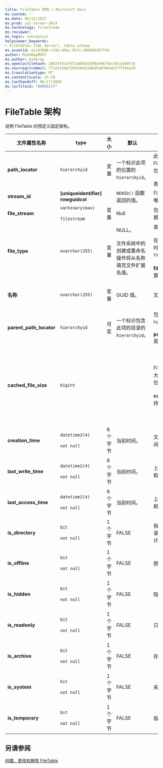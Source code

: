 ```yaml
---
title: FileTable 架构 | Microsoft Docs
ms.custom: ''
ms.date: 06/13/2017
ms.prod: sql-server-2014
ms.technology: filestream
ms.reviewer: ''
ms.topic: conceptual
helpviewer_keywords:
- FileTables [SQL Server], table schema
ms.assetid: e1cb3880-cfda-40ac-91fc-d08998287f44
author: MikeRayMSFT
ms.author: mikeray
ms.openlocfilehash: 2d624f5cbfd72a68541890e39674bc5bcad50716
ms.sourcegitcommit: f71e523da72019de81a8bd5a0394a62f7f76ea20
ms.translationtype: MT
ms.contentlocale: zh-CN
ms.lasthandoff: 06/17/2020
ms.locfileid: "84955177"
---
```

# <a name="filetable-schema"></a>FileTable 架构
  说明 FileTable 的预定义固定架构。  
  
|文件属性名称|type|大小|默认|说明|文件系统可访问性|  
|-------------------------|----------|----------|-------------|-----------------|-------------------------------|  
|**path_locator**|`hierarchyid`|变量|一个标识此项的位置的 `hierarchyid`。|此节点在分层 FileNamespace 中的位置。<br /><br /> 表的主键。|可通过设置 Windows 路径值来创建和修改。|  
|**stream_id**|**[uniqueidentifier] rowguidcol**||`NEWID()` 函数返回的值。|FILESTREAM 数据的唯一 ID。|不适用。|  
|**file_stream**|`varbinary(max)`<br /><br /> `filestream`|变量|Null|包含 FILESTREAM 数据。|不适用。|  
|**file_type**|`nvarchar(255)`|变量|NULL。<br /><br /> 文件系统中的创建或重命名操作将从名称填充文件扩展名值。|表示文件的类型。<br /><br /> 在您创建全文索引时，可将此列用作 `TYPE COLUMN`。<br /><br /> **file_type** 是持久化计算列。|自动计算。 无法设置。|  
|**名称**|`nvarchar(255)`|变量|GUID 值。|文件或目录的名称。|可使用 Windows API 创建或修改。|  
|**parent_path_locator**|`hierarchyid`|可变|一个标识包含此项的目录的 `hierarchyid`。|包含目录的 `hierarchyid`。<br /><br /> **parent_path_locator** 是持久化计算列。|自动计算。 无法设置。|  
|**cached_file_size**|`bigint`|||FILESTREAM 数据的大小（以字节为单位）。<br /><br /> **cached_file_size** 是持久化计算列。|虽然缓存文件的大小会自动保持更新，但在特殊情况下也可能会出现不同步的问题。 若要计算确切的大小，请使用 `DATALENGTH()` 函数。|  
|**creation_time**|`datetime2(4)`<br /><br /> `not null`|8 个字节|当前时间。|文件的创建日期和时间。|自动计算。 也可以通过使用 Windows API 设置。|  
|**last_write_time**|`datetime2(4)`<br /><br /> `not null`|8 个字节|当前时间。|上次更新文件的日期和时间。|自动计算。 也可以通过使用 Windows API 设置。|  
|**last_access_time**|`datetime2(4)`<br /><br /> `not null`|8 个字节|当前时间。|上次访问文件的日期和时间。|自动计算。 也可以通过使用 Windows API 设置。|  
|**is_directory**|`bit`<br /><br /> `not null`|1 个字节|FALSE|指示行是否表示目录。 此值由系统自动计算，无法设置。|自动计算。 无法设置。|  
|**is_offline**|`bit`<br /><br /> `not null`|1 个字节|FALSE|脱机文件属性。|自动计算。 也可以通过使用 Windows API 设置。|  
|**is_hidden**|`bit`<br /><br /> `not null`|1 个字节|FALSE|隐藏文件属性。|自动计算。 也可以通过使用 Windows API 设置。|  
|**is_readonly**|`bit`<br /><br /> `not null`|1 个字节|FALSE|只读文件属性。|自动计算。 也可以通过使用 Windows API 设置。|  
|**is_archive**|`bit`<br /><br /> `not null`|1 个字节|FALSE|存档属性。|自动计算。 也可以通过使用 Windows API 设置。|  
|**is_system**|`bit`<br /><br /> `not null`|1 个字节|FALSE|系统文件属性。|自动计算。 也可以通过使用 Windows API 设置。|  
|**is_temporary**|`bit`<br /><br /> `not null`|1 个字节|FALSE|临时文件属性。|自动计算。 也可以通过使用 Windows API 设置。|  
  
## <a name="see-also"></a>另请参阅  
 [创建、更改和删除 FileTable](create-alter-and-drop-filetables.md)  
  
  
